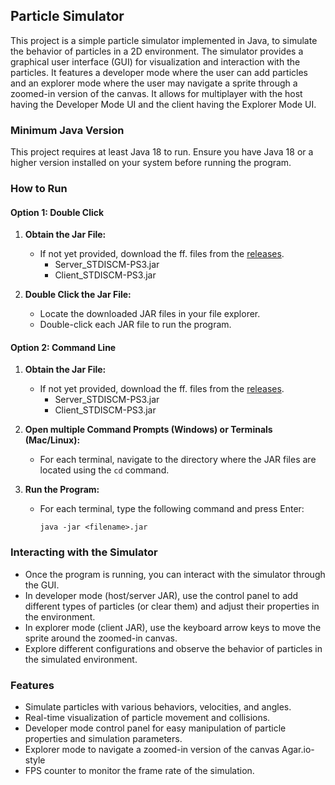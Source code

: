 ## Particle Simulator

This project is a simple particle simulator implemented in Java, to simulate the behavior of particles in a 2D environment. The simulator provides a graphical user interface (GUI) for visualization and interaction with the particles. It features a developer mode where the user can add particles and an explorer mode where the user may navigate a sprite through a zoomed-in version of the canvas. It allows for multiplayer with the host having the Developer Mode UI and the client having the Explorer Mode UI.

### Minimum Java Version

This project requires at least Java 18 to run. Ensure you have Java 18 or a higher version installed on your system before running the program.

### How to Run

#### Option 1: Double Click

1. **Obtain the Jar File:**
   - If not yet provided, download the ff. files from the [releases](https://github.com/jerichosy/STDISCM-Particle-Simulator-PS3/releases/tag/ps3).
      - Server_STDISCM-PS3.jar
      - Client_STDISCM-PS3.jar

2. **Double Click the Jar File:**
   - Locate the downloaded JAR files in your file explorer.
   - Double-click each JAR file to run the program.

#### Option 2: Command Line

1. **Obtain the Jar File:**
   - If not yet provided, download the ff. files from the [releases](https://github.com/jerichosy/STDISCM-Particle-Simulator-PS3/releases/tag/ps3).
      - Server_STDISCM-PS3.jar
      - Client_STDISCM-PS3.jar

2. **Open multiple Command Prompts (Windows) or Terminals (Mac/Linux):**
   - For each terminal, navigate to the directory where the JAR files are located using the `cd` command.

3. **Run the Program:**
   - For each terminal, type the following command and press Enter:
     ```
     java -jar <filename>.jar
     ```

### Interacting with the Simulator

- Once the program is running, you can interact with the simulator through the GUI.
- In developer mode (host/server JAR), use the control panel to add different types of particles (or clear them) and adjust their properties in the environment.
- In explorer mode (client JAR), use the keyboard arrow keys to move the sprite around the zoomed-in canvas.
- Explore different configurations and observe the behavior of particles in the simulated environment.

### Features

- Simulate particles with various behaviors, velocities, and angles.
- Real-time visualization of particle movement and collisions.
- Developer mode control panel for easy manipulation of particle properties and simulation parameters.
- Explorer mode to navigate a zoomed-in version of the canvas Agar.io-style 
- FPS counter to monitor the frame rate of the simulation.

